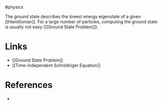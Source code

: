 #physics 

The ground state describes the lowest energy eigenstate of a given [[Hamiltonian]]. For a large number of particles, computing the ground state is usually not easy ([[Ground State Problem]]).
# Links
- [[Ground State Problem]]
- [[Time-independent Schrödinger Equation]]

# References
- 